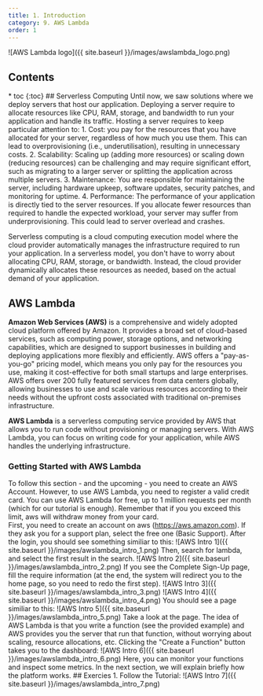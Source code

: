 ```yaml
---
title: 1. Introduction
category: 9. AWS Lambda
order: 1
---
```

![AWS Lambda logo]({{ site.baseurl }}/images/awslambda_logo.png)
<h2>Contents</h2>
* toc
{:toc}
## Serverless Computing
Until now, we saw solutions where we deploy servers that host our application.  
Deploying a server require to allocate resources like CPU, RAM, storage, and bandwidth to run your application and handle its traffic. Hosting a server requires to keep particular attention to:
1. Cost: you pay for the resources that you have allocated for your server, regardless of how much you use them. This can lead to overprovisioning (i.e., underutilisation), resulting in unnecessary costs.
2. Scalability: Scaling up (adding more resources) or scaling down (reducing resources) can be challenging and may require significant effort, such as migrating to a larger server or splitting the application across multiple servers.
3. Maintenance: You are responsible for maintaining the server, including hardware upkeep, software updates, security patches, and monitoring for uptime.
4. Performance: The performance of your application is directly tied to the server resources. If you allocate fewer resources than required to handle the expected workload, your server may suffer from underprovisioning. This could lead to server overlead and crashes.

Serverless computing is a cloud computing execution model where the cloud provider automatically manages the infrastructure required to run your application. In a serverless model, you don't have to worry about allocating CPU, RAM, storage, or bandwidth. Instead, the cloud provider dynamically allocates these resources as needed, based on the actual demand of your application.

## AWS Lambda
**Amazon Web Services (AWS)** is a comprehensive and widely adopted cloud platform offered by Amazon. It provides a broad set of cloud-based services, such as computing power, storage options, and networking capabilities, which are designed to support businesses in building and deploying applications more flexibly and efficiently. AWS offers a "pay-as-you-go" pricing model, which means you only pay for the resources you use, making it cost-effective for both small startups and large enterprises.  
AWS offers over 200 fully featured services from data centers globally, allowing businesses to use and scale various resources according to their needs without the upfront costs associated with traditional on-premises infrastructure.

**AWS Lambda** is a serverless computing service provided by AWS that allows you to run code without provisioning or managing servers. With AWS Lambda, you can focus on writing code for your application, while AWS handles the underlying infrastructure.
### Getting Started with AWS Lambda
<div class="alert alert-warning" role="alert">
To follow this section - and the upcoming - you need to create an AWS Account. However, to use AWS Lambda, you need to register a valid credit card. You can use AWS Lambda for free, up to 1 million requests per month (which for our tutorial is enough). Remember that if you you exceed this limit, aws will withdraw money from your card.
</div>
First, you need to create an account on aws (<a target="_blank" rel="noopener noreferrer" href="https://aws.amazon.com/">https://aws.amazon.com</a>). If they ask you for a support plan, select the free one (Basic Support).
After the login, you should see something similiar to this:
![AWS Intro 1]({{ site.baseurl }}/images/awslambda_intro_1.png)
Then, search for lambda, and select the first result in the search.
![AWS Intro 2]({{ site.baseurl }}/images/awslambda_intro_2.png)
If you see the Complete Sign-Up page, fill the require information (at the end, the system will redirect you to the home page, so you need to redo the first step).
![AWS Intro 3]({{ site.baseurl }}/images/awslambda_intro_3.png)
![AWS Intro 4]({{ site.baseurl }}/images/awslambda_intro_4.png)
You should see a page similiar to this:
![AWS Intro 5]({{ site.baseurl }}/images/awslambda_intro_5.png)
Take a look at the page. The idea of AWS Lambda is that you write a function (see the provided example) and AWS provides you the server that run that function, without worrying about scaling, resource allocations, etc.  
Clicking the "Create a Function" button takes you to the dashboard:
![AWS Intro 6]({{ site.baseurl }}/images/awslambda_intro_6.png)
Here, you can monitor your functions and inspect some metrics. In the next section, we will explain briefly how the platform works.
## Exercies
1. Follow the Tutorial:
![AWS Intro 7]({{ site.baseurl }}/images/awslambda_intro_7.png)